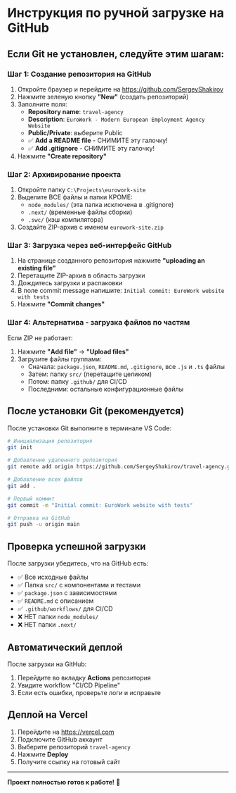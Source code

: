 # Инструкция по ручной загрузке на GitHub

## Если Git не установлен, следуйте этим шагам:

### Шаг 1: Создание репозитория на GitHub
1. Откройте браузер и перейдите на https://github.com/SergeyShakirov
2. Нажмите зеленую кнопку **"New"** (создать репозиторий)
3. Заполните поля:
   - **Repository name**: `travel-agency`
   - **Description**: `EuroWork - Modern European Employment Agency Website`
   - **Public/Private**: выберите Public
   - ✅ **Add a README file** - СНИМИТЕ эту галочку!
   - ✅ **Add .gitignore** - СНИМИТЕ эту галочку!
4. Нажмите **"Create repository"**

### Шаг 2: Архивирование проекта
1. Откройте папку `C:\Projects\eurowork-site`
2. Выделите ВСЕ файлы и папки КРОМЕ:
   - `node_modules/` (эта папка исключена в .gitignore)
   - `.next/` (временные файлы сборки)
   - `.swc/` (кэш компилятора)
3. Создайте ZIP-архив с именем `eurowork-site.zip`

### Шаг 3: Загрузка через веб-интерфейс GitHub
1. На странице созданного репозитория нажмите **"uploading an existing file"**
2. Перетащите ZIP-архив в область загрузки
3. Дождитесь загрузки и распаковки
4. В поле commit message напишите: `Initial commit: EuroWork website with tests`
5. Нажмите **"Commit changes"**

### Шаг 4: Альтернатива - загрузка файлов по частям
Если ZIP не работает:
1. Нажмите **"Add file"** → **"Upload files"**
2. Загрузите файлы группами:
   - Сначала: `package.json`, `README.md`, `.gitignore`, все `.js` и `.ts` файлы
   - Затем: папку `src/` (перетащите целиком)
   - Потом: папку `.github/` для CI/CD
   - Последними: остальные конфигурационные файлы

## После установки Git (рекомендуется)

После установки Git выполните в терминале VS Code:

```bash
# Инициализация репозитория
git init

# Добавление удаленного репозитория
git remote add origin https://github.com/SergeyShakirov/travel-agency.git

# Добавление всех файлов
git add .

# Первый коммит
git commit -m "Initial commit: EuroWork website with tests"

# Отправка на GitHub
git push -u origin main
```

## Проверка успешной загрузки

После загрузки убедитесь, что на GitHub есть:
- ✅ Все исходные файлы
- ✅ Папка `src/` с компонентами и тестами
- ✅ `package.json` с зависимостями
- ✅ `README.md` с описанием
- ✅ `.github/workflows/` для CI/CD
- ❌ НЕТ папки `node_modules/`
- ❌ НЕТ папки `.next/`

## Автоматический деплой

После загрузки на GitHub:
1. Перейдите во вкладку **Actions** репозитория
2. Увидите workflow "CI/CD Pipeline"
3. Если есть ошибки, проверьте логи и исправьте

## Деплой на Vercel

1. Перейдите на https://vercel.com
2. Подключите GitHub аккаунт
3. Выберите репозиторий `travel-agency`
4. Нажмите **Deploy**
5. Получите ссылку на готовый сайт

---

**Проект полностью готов к работе!** 🚀
